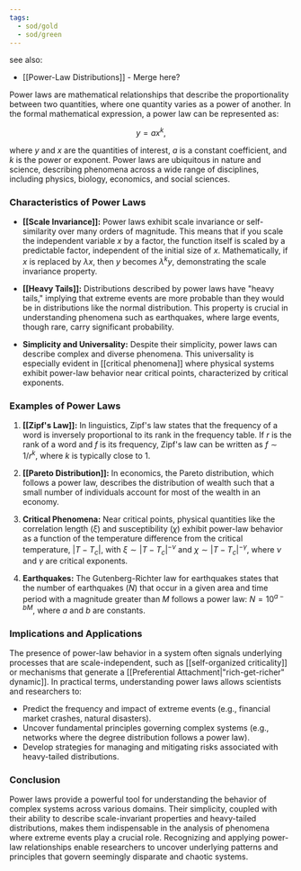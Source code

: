 ```yaml
---
tags:
  - sod/gold
  - sod/green
---
```


see also:
- [[Power-Law Distributions]] - Merge here?

Power laws are mathematical relationships that describe the proportionality between two quantities, where one quantity varies as a power of another. In the formal mathematical expression, a power law can be represented as:

$$
y = ax^k,
$$

where $y$ and $x$ are the quantities of interest, $a$ is a constant coefficient, and $k$ is the power or exponent. Power laws are ubiquitous in nature and science, describing phenomena across a wide range of disciplines, including physics, biology, economics, and social sciences.

### Characteristics of Power Laws

- **[[Scale Invariance]]:** Power laws exhibit scale invariance or self-similarity over many orders of magnitude. This means that if you scale the independent variable $x$ by a factor, the function itself is scaled by a predictable factor, independent of the initial size of $x$. Mathematically, if $x$ is replaced by $\lambda x$, then $y$ becomes $\lambda^k y$, demonstrating the scale invariance property.
  
- **[[Heavy Tails]]:** Distributions described by power laws have "heavy tails," implying that extreme events are more probable than they would be in distributions like the normal distribution. This property is crucial in understanding phenomena such as earthquakes, where large events, though rare, carry significant probability.

- **Simplicity and Universality:** Despite their simplicity, power laws can describe complex and diverse phenomena. This universality is especially evident in [[critical phenomena]] where physical systems exhibit power-law behavior near critical points, characterized by critical exponents.

### Examples of Power Laws

1. **[[Zipf's Law]]:** In linguistics, Zipf's law states that the frequency of a word is inversely proportional to its rank in the frequency table. If $r$ is the rank of a word and $f$ is its frequency, Zipf's law can be written as $f \sim 1/r^k$, where $k$ is typically close to 1.

2. **[[Pareto Distribution]]:** In economics, the Pareto distribution, which follows a power law, describes the distribution of wealth such that a small number of individuals account for most of the wealth in an economy.

3. **Critical Phenomena:** Near critical points, physical quantities like the correlation length ($\xi$) and susceptibility ($\chi$) exhibit power-law behavior as a function of the temperature difference from the critical temperature, $|T-T_c|$, with $\xi \sim |T-T_c|^{-\nu}$ and $\chi \sim |T-T_c|^{-\gamma}$, where $\nu$ and $\gamma$ are critical exponents.

4. **Earthquakes:** The Gutenberg-Richter law for earthquakes states that the number of earthquakes ($N$) that occur in a given area and time period with a magnitude greater than $M$ follows a power law: $N = 10^{a-bM}$, where $a$ and $b$ are constants.

### Implications and Applications

The presence of power-law behavior in a system often signals underlying processes that are scale-independent, such as [[self-organized criticality]] or mechanisms that generate a [[Preferential Attachment|"rich-get-richer" dynamic]]. In practical terms, understanding power laws allows scientists and researchers to:

- Predict the frequency and impact of extreme events (e.g., financial market crashes, natural disasters).
- Uncover fundamental principles governing complex systems (e.g., networks where the degree distribution follows a power law).
- Develop strategies for managing and mitigating risks associated with heavy-tailed distributions.

### Conclusion

Power laws provide a powerful tool for understanding the behavior of complex systems across various domains. Their simplicity, coupled with their ability to describe scale-invariant properties and heavy-tailed distributions, makes them indispensable in the analysis of phenomena where extreme events play a crucial role. Recognizing and applying power-law relationships enable researchers to uncover underlying patterns and principles that govern seemingly disparate and chaotic systems.